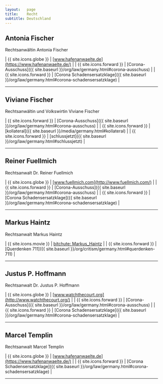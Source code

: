 ```yaml
---
layout:   page
title:    Recht
subtitle: Deutschland
---
```


## Antonia Fischer

Rechtsanwältin Antonia Fischer

| {{ site.icons.globe }}    | [www.hafenanwaelte.de](https://www.hafenanwaelte.de/) |
| {{ site.icons.forward }}  | [Corona-Ausschuss]({{ site.baseurl }}/org/law/germany.html#corona-ausschuss) |
| {{ site.icons.forward }}  | [Corona Schadensersatzklage]({{ site.baseurl }}/org/law/germany.html#corona-schadensersatzklage) |

---

## Viviane Fischer

Rechtsanwältin und Volkswirtin Viviane Fischer

| {{ site.icons.forward }}  | [Corona-Ausschuss]({{ site.baseurl }}/org/law/germany.html#corona-ausschuss) |
| {{ site.icons.forward }}  | [kollateral]({{ site.baseurl }}/media/germany.html#kollateral) |
| {{ site.icons.forward }}  | [schlussjetzt]({{ site.baseurl }}/org/law/germany.html#schlussjetzt) |

---

## Reiner Fuellmich

Rechtsanwalt Dr. Reiner Fuellmich

| {{ site.icons.globe }}    | [www.fuellmich.com](http://www.fuellmich.com/) |
| {{ site.icons.forward }}  | [Corona-Ausschuss]({{ site.baseurl }}/org/law/germany.html#corona-ausschuss) |
| {{ site.icons.forward }}  | [Corona Schadensersatzklage]({{ site.baseurl }}/org/law/germany.html#corona-schadensersatzklage) |

---

## Markus Haintz

Rechtsanwalt Markus Haintz

| {{ site.icons.movie }}    | [bitchute: Markus_Haintz](https://www.bitchute.com/profile/ywYWP0ZAGBQm/) |
| {{ site.icons.forward }}  | [Querdenken 711]({{ site.baseurl }}/org/critism/germany.html#querdenken-711) |

---

## Justus P. Hoffmann

Rechtsanwalt Dr. Justus P. Hoffmann

| {{ site.icons.globe }}    | [www.watchthecourt.org](http://www.watchthecourt.org/) |
| {{ site.icons.forward }}  | [Corona-Ausschuss]({{ site.baseurl }}/org/law/germany.html#corona-ausschuss) |
| {{ site.icons.forward }}  | [Corona Schadensersatzklage]({{ site.baseurl }}/org/law/germany.html#corona-schadensersatzklage) |

---

## Marcel Templin

Rechtsanwalt Marcel Templin

| {{ site.icons.globe }}    | [www.hafenanwaelte.de](https://www.hafenanwaelte.de/) |
| {{ site.icons.forward }}  | [Corona Schadensersatzklage]({{ site.baseurl }}/org/law/germany.html#corona-schadensersatzklage) |

---
